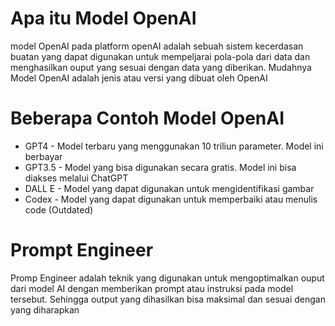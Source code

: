 # Apa itu Model OpenAI
model OpenAI pada platform openAI adalah sebuah sistem kecerdasan buatan yang dapat digunakan untuk mempeljarai pola-pola dari data dan menghasilkan ouput yang sesuai dengan data yang diberikan. Mudahnya Model OpenAI adalah jenis atau versi yang dibuat oleh OpenAI

# Beberapa Contoh Model OpenAI
- GPT4 - Model terbaru yang menggunakan 10 triliun parameter. Model ini berbayar
- GPT3.5 - Model yang bisa digunakan secara gratis. Model ini bisa diakses melalui ChatGPT
- DALL E - Model yang dapat digunakan untuk mengidentifikasi gambar
- Codex - Model yang dapat digunakan untuk memperbaiki atau menulis code (Outdated)

# Prompt Engineer
Promp Engineer adalah teknik yang digunakan untuk mengoptimalkan ouput dari model AI dengan memberikan prompt atau instruksi pada model tersebut. Sehingga output yang dihasilkan bisa maksimal dan sesuai dengan yang diharapkan
